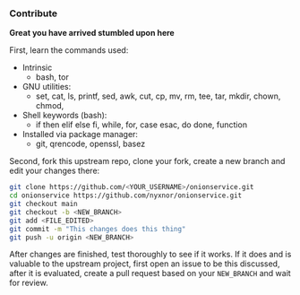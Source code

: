 
### Contribute

**Great you have arrived stumbled upon here**

First, learn the commands used:

* Intrinsic
  * bash, tor
* GNU utilities:
  * set, cat, ls, printf, sed, awk, cut, cp, mv, rm, tee, tar, mkdir, chown, chmod,
* Shell keywords (bash):
  * if then elif else fi, while, for, case esac, do done, function
* Installed via package manager:
  * git, qrencode, openssl, basez

Second, fork this upstream repo, clone your fork, create a new branch and edit your changes there:

```sh
git clone https://github.com/<YOUR_USERNAME>/onionservice.git
cd onionservice https://github.com/nyxnor/onionservice.git
git checkout main
git checkout -b <NEW_BRANCH>
git add <FILE_EDITED>
git commit -m "This changes does this thing"
git push -u origin <NEW_BRANCH>
```

After changes are finished, test thoroughly to see if it works.
If it does and is valuable to the upstream project, first open an issue to be this discussed, after it is evaluated, create a pull request based on your `NEW_BRANCH` and wait for review.